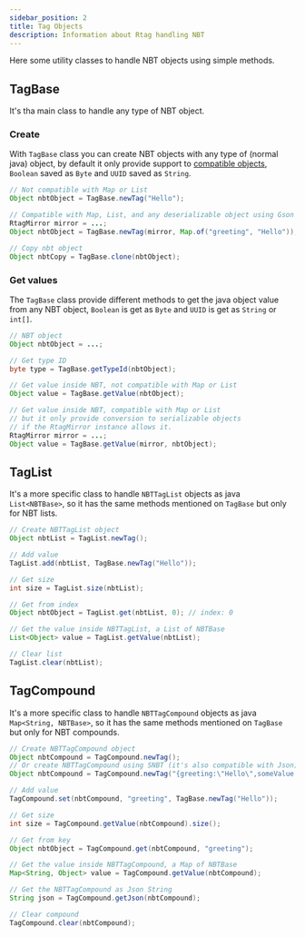 ```yaml
---
sidebar_position: 2
title: Tag Objects
description: Information about Rtag handling NBT
---
```


Here some utility classes to handle NBT objects using simple methods.

## TagBase

It's tha main class to handle any type of NBT object.

### Create

With `TagBase` class you can create NBT objects with any type of (normal java) object, by default it only provide support to [compatible objects](../../intro/#compatible-objects), `Boolean` saved as `Byte` and `UUID` saved as `String`.

```java
// Not compatible with Map or List
Object nbtObject = TagBase.newTag("Hello");

// Compatible with Map, List, and any deserializable object using Gson
RtagMirror mirror = ...;
Object nbtObject = TagBase.newTag(mirror, Map.of("greeting", "Hello"));

// Copy nbt object
Object nbtCopy = TagBase.clone(nbtObject);
```

### Get values

The `TagBase` class provide different methods to get the java object value from any NBT object, `Boolean` is get as `Byte` and `UUID` is get as `String` or `int[]`.

```java
// NBT object
Object nbtObject = ...;

// Get type ID
byte type = TagBase.getTypeId(nbtObject);

// Get value inside NBT, not compatible with Map or List
Object value = TagBase.getValue(nbtObject);

// Get value inside NBT, compatible with Map or List
// but it only provide conversion to serializable objects
// if the RtagMirror instance allows it.
RtagMirror mirror = ...;
Object value = TagBase.getValue(mirror, nbtObject);
```

## TagList

It's a more specific class to handle `NBTTagList` objects as java `List<NBTBase>`, so it has the same methods mentioned on `TagBase` but only for NBT lists.

```java
// Create NBTTagList object
Object nbtList = TagList.newTag();

// Add value
TagList.add(nbtList, TagBase.newTag("Hello"));

// Get size
int size = TagList.size(nbtList);

// Get from index
Object nbtObject = TagList.get(nbtList, 0); // index: 0

// Get the value inside NBTTagList, a List of NBTBase
List<Object> value = TagList.getValue(nbtList);

// Clear list
TagList.clear(nbtList);
```

## TagCompound

It's a more specific class to handle `NBTTagCompound` objects as java `Map<String, NBTBase>`, so it has the same methods mentioned on `TagBase` but only for NBT compounds.

```java
// Create NBTTagCompound object
Object nbtCompound = TagCompound.newTag();
// Or create NBTTagCompound using SNBT (it's also compatible with Json)
Object nbtCompound = TagCompound.newTag("{greeting:\"Hello\",someValue:123}");

// Add value
TagCompound.set(nbtCompound, "greeting", TagBase.newTag("Hello"));

// Get size
int size = TagCompound.getValue(nbtCompound).size();

// Get from key
Object nbtObject = TagCompound.get(nbtCompound, "greeting");

// Get the value inside NBTTagCompound, a Map of NBTBase
Map<String, Object> value = TagCompound.getValue(nbtCompound);

// Get the NBTTagCompound as Json String
String json = TagCompound.getJson(nbtCompound);

// Clear compound
TagCompound.clear(nbtCompound);
```